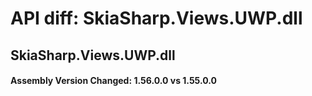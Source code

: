 # API diff: SkiaSharp.Views.UWP.dll

## SkiaSharp.Views.UWP.dll

<h4>Assembly Version Changed: 1.56.0.0 vs 1.55.0.0</h4>
